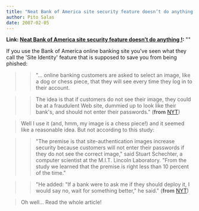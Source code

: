 ```yaml
---
title: "Neat Bank of America site security feature doesn’t do anything !"
author: Pito Salas
date: 2007-02-05
---
```


**Link: [Neat Bank of America site security feature doesn’t do anything !](None):** ""

If you use the Bank of America online banking site you've seen what they call
the 'Site Identity' feature that is supposed to save you from being phished:

>

>> "… online banking customers are asked to select an image, like a dog or
chess piece, that they will see every time they log in to their account.

>>

>> The idea is that if customers do not see their image, they could be at a
fraudulent Web site, dummied up to look like their bank's, and should not
enter their passwords." (**from**
[NYT](<http://www.nytimes.com/2007/02/05/technology/05secure.html>))

>
> Well I use it (and, hmm, my image is a chess piece!) and it seemed like a
> reasonable idea. But not according to this study:
>

>> "The premise is that site-authentication images increase security because
customers will not enter their passwords if they do not see the correct
image," said Stuart Schechter, a computer scientist at the M.I.T. Lincoln
Laboratory. "From the study we learned that the premise is right less than 10
percent of the time."

>>

>> "He added: "If a bank were to ask me if they should deploy it, I would say
no, wait for something better," he said." (**from**
[NYT](<http://www.nytimes.com/2007/02/05/technology/05secure.html>))

>
> Oh well… Read the whole article!


